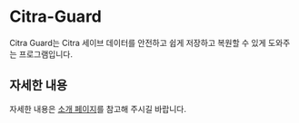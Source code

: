 # Citra-Guard
Citra Guard는 Citra 세이브 데이터를 안전하고 쉽게 저장하고 복원할 수 있게 도와주는 프로그램입니다.

## 자세한 내용
자세한 내용은 [소개 페이지](https://blog.naver.com/ironycats/221491454213)를 참고해 주시길 바랍니다.
